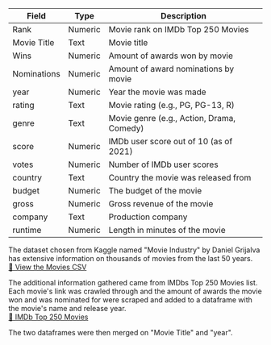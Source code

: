 | Field       | Type    | Description                                         |
|-------------|---------|-----------------------------------------------------|
| Rank        | Numeric | Movie rank on IMDb Top 250 Movies                  |
| Movie Title | Text    | Movie title                                        |
| Wins        | Numeric | Amount of awards won by movie                      |
| Nominations | Numeric | Amount of award nominations by movie               |
| year        | Numeric | Year the movie was made                            |
| rating      | Text    | Movie rating (e.g., PG, PG-13, R)                  |
| genre       | Text    | Movie genre (e.g., Action, Drama, Comedy)          |
| score       | Numeric | IMDb user score out of 10 (as of 2021)             |
| votes       | Numeric | Number of IMDb user scores                         |
| country     | Text    | Country the movie was released from                |
| budget      | Numeric | The budget of the movie                            |
| gross       | Numeric | Gross revenue of the movie                         |
| company     | Text    | Production company                                 |
| runtime     | Numeric | Length in minutes of the movie                     |

The dataset chosen from Kaggle named "Movie Industry" by Daniel Grijalva has extensive information on thousands of movies from the last 50 years.  
[📄 View the Movies CSV](https://github.com/user-attachments/files/20030882/movies.csv)

The additional information gathered came from IMDbs Top 250 Movies list. Each movie's link was crawled through and the amount of awards the movie won and was nominated for were scraped and added to a dataframe with the movie's name and release year.  
[🔗 IMDb Top 250 Movies](https://www.imdb.com/chart/top/?ref_=nv_mv_250)

The two dataframes were then merged on "Movie Title" and "year".
